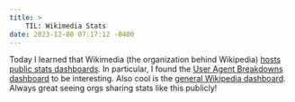 ```yaml
---
title: >
    TIL: Wikimedia Stats
date: 2023-12-08 07:17:12 -0400
---
```


Today I learned that Wikimedia (the organization behind Wikipedia) [hosts public stats dashboards](https://analytics.wikimedia.org). In particular, I found the [User Agent Breakdowns dashboard](https://analytics.wikimedia.org/dashboards/browsers/#desktop-site-by-browser) to be interesting. Also cool is the [general Wikipedia dashboard](https://stats.wikimedia.org/#/en.wikipedia.org). Always great seeing orgs sharing stats like this publicly!
